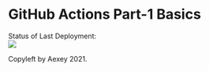 # GitHub Actions Part-1 Basics


Status of Last Deployment:<br>
<img src="https://github.com/alexis-ru/github-actions-part-1-basic/workflows/My-GitHubAction-Basics/badge.svg?branch=master"><br>


Copyleft by Aexey 2021.
